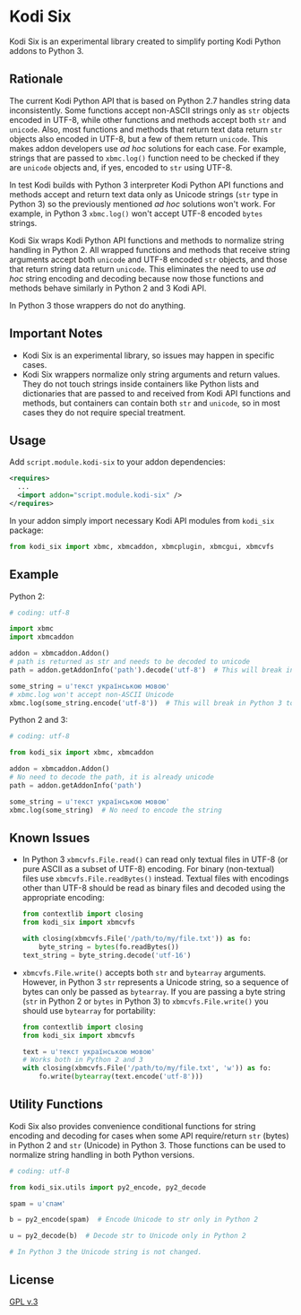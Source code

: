 # Kodi Six

Kodi Six is an experimental library created to simplify porting Kodi Python
addons to Python 3.

## Rationale

The current Kodi Python API that is based on Python 2.7 handles string data
inconsistently. Some functions accept non-ASCII strings only as `str` objects
encoded in UTF-8, while other functions and methods accept both `str` and
`unicode`. Also, most functions and methods that return text data return `str`
objects also encoded in UTF-8, but a few of them return `unicode`.
This makes addon developers use *ad hoc* solutions for each case. For example,
strings that are passed to `xbmc.log()` function need to be checked if they are
`unicode` objects and, if yes, encoded to `str` using UTF-8.

In test Kodi builds with Python 3 interpreter Kodi Python API functions and
methods accept and return text data only as Unicode strings
(`str` type in Python 3) so the previously mentioned *ad hoc* solutions
won't work. For example, in Python 3 `xbmc.log()` won't accept UTF-8 encoded
`bytes` strings.

Kodi Six wraps Kodi Python API functions and methods to normalize string
handling in Python 2. All wrapped functions and methods that receive string
arguments accept both `unicode` and UTF-8 encoded `str` objects, and those that
return string data return `unicode`. This eliminates the need to use *ad hoc*
string encoding and decoding because now those functions and methods behave
similarly in Python 2 and 3 Kodi API.

In Python 3 those wrappers do not do anything.

## Important Notes

* Kodi Six is an experimental library, so issues may happen in specific cases.
* Kodi Six wrappers normalize only string arguments and return values.
  They do not touch strings inside containers like Python lists and dictionaries
  that are passed to and received from Kodi API functions and methods,
  but containers can contain both `str` and `unicode`, so in most cases
  they do not require special treatment.

## Usage

Add `script.module.kodi-six` to your addon dependencies:
```xml
<requires>
  ...
  <import addon="script.module.kodi-six" />
</requires>
```

In your addon simply import necessary Kodi API modules from `kodi_six` package:

```python
from kodi_six import xbmc, xbmcaddon, xbmcplugin, xbmcgui, xbmcvfs
```

## Example

Python 2:
```python
# coding: utf-8

import xbmc
import xbmcaddon

addon = xbmcaddon.Addon()
# path is returned as str and needs to be decoded to unicode
path = addon.getAddonInfo('path').decode('utf-8')  # This will break in Python 3!

some_string = u'текст українською мовою'
# xbmc.log won't accept non-ASCII Unicode
xbmc.log(some_string.encode('utf-8'))  # This will break in Python 3 too!
```

Python 2 and 3:
```python
# coding: utf-8

from kodi_six import xbmc, xbmcaddon

addon = xbmcaddon.Addon()
# No need to decode the path, it is already unicode
path = addon.getAddonInfo('path')

some_string = u'текст українською мовою'
xbmc.log(some_string)  # No need to encode the string
```

## Known Issues

* In Python 3 `xbmcvfs.File.read()` can read only textual files in UTF-8
  (or pure ASCII as a subset of UTF-8) encoding.
  For binary (non-textual) files use `xbmcvfs.File.readBytes()` instead.
  Textual files with encodings other than UTF-8 should be read as binary
  files and decoded using the appropriate encoding:
  
  ```python
  from contextlib import closing
  from kodi_six import xbmcvfs

  with closing(xbmcvfs.File('/path/to/my/file.txt')) as fo:
      byte_string = bytes(fo.readBytes())
  text_string = byte_string.decode('utf-16')
  ```
* `xbmcvfs.File.write()` accepts both `str` and `bytearray` arguments.
  However, in Python 3 `str` represents a Unicode string, so a sequence of
  bytes can only be passed as `bytearray`. If you are passing
  a byte string (`str` in Python 2 or `bytes` in Python 3) to
  `xbmcvfs.File.write()` you should use `bytearray` for portability:
  ```python
  from contextlib import closing
  from kodi_six import xbmcvfs
  
  text = u'текст українською мовою'
  # Works both in Python 2 and 3
  with closing(xbmcvfs.File('/path/to/my/file.txt', 'w')) as fo:
      fo.write(bytearray(text.encode('utf-8')))
  ```

## Utility Functions

Kodi Six also provides convenience conditional functions for string encoding
and decoding for cases when some API require/return `str` (bytes) in Python 2
and `str` (Unicode) in Python 3. Those functions can be used to normalize string
handling in both Python versions.

```python
# coding: utf-8

from kodi_six.utils import py2_encode, py2_decode

spam = u'спам'

b = py2_encode(spam)  # Encode Unicode to str only in Python 2

u = py2_decode(b)  # Decode str to Unicode only in Python 2

# In Python 3 the Unicode string is not changed.
```

## License

[GPL v.3](https://www.gnu.org/licenses/gpl-3.0.en.html)
